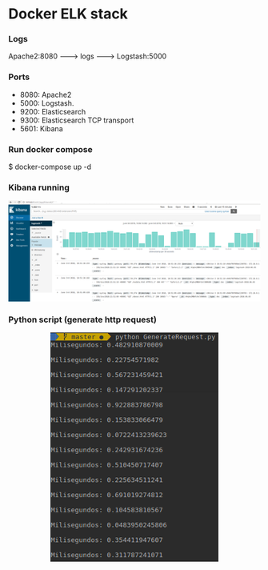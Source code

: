 # Docker ELK stack

### Logs
Apache2:8080 ---> logs ---> Logstash:5000

### Ports
* 8080: Apache2
* 5000: Logstash.
* 9200: Elasticsearch
* 9300: Elasticsearch TCP transport
* 5601: Kibana

### Run docker compose
  $ docker-compose up -d


### Kibana running
<p align="center">
  <img src="img01.png"/><br>
</p>


### Python script (generate http request)
<p align="center">
  <img src="img2.png"/><br>
</p>
